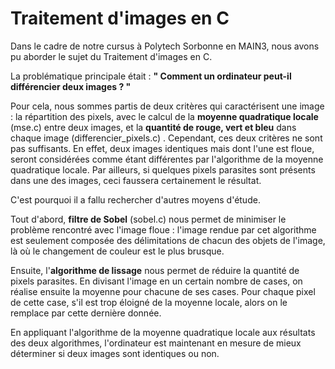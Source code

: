 # Traitement d'images en C

Dans le cadre de notre cursus à Polytech Sorbonne en MAIN3, nous avons pu aborder le sujet du Traitement d'images en C.

La problématique principale était : **" Comment un ordinateur peut-il différencier deux images ? "**

Pour cela, nous sommes partis de deux critères qui caractérisent une image : la répartition des pixels, avec le calcul de la **moyenne quadratique locale** (mse.c) entre deux images, et la **quantité de rouge, vert et bleu** dans chaque image (differencier_pixels.c) . Cependant, ces deux critères ne sont pas suffisants. En effet, deux images identiques mais dont l'une est floue, seront considérées comme étant différentes par l'algorithme de la moyenne quadratique locale. Par ailleurs, si quelques pixels parasites sont présents dans une des images, ceci faussera certainement le résultat.

C'est pourquoi il a fallu rechercher d'autres moyens d'étude.

Tout d'abord, **filtre de Sobel** (sobel.c) nous permet de minimiser le problème rencontré avec l'image floue : l'image rendue par cet algorithme est seulement composée des délimitations de chacun des objets de l'image, là où le changement de couleur est le plus brusque.

Ensuite, l'**algorithme de lissage** nous permet de réduire la quantité de pixels parasites. En divisant l'image en un certain nombre de cases, on réalise ensuite la moyenne pour chacune de ses cases. Pour chaque pixel de cette case, s'il est trop éloigné de la moyenne locale, alors on le remplace par cette dernière donnée. 

En appliquant l'algorithme de la moyenne quadratique locale aux résultats des deux algorithmes, l'ordinateur est maintenant en mesure de mieux déterminer si deux images sont identiques ou non.
